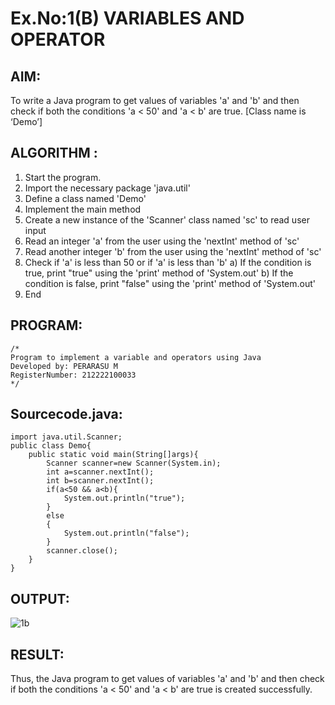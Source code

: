 # Ex.No:1(B) VARIABLES AND OPERATOR

## AIM:
To write a Java program to get values of variables 'a' and 'b' and then check if both the conditions 'a < 50' and 'a < b' are true. [Class name is ‘Demo’]

## ALGORITHM :
1.	Start the program.
2.	Import the necessary package 'java.util'
3.	Define a class named 'Demo'
4.	Implement the main method
5.	Create a new instance of the 'Scanner' class named 'sc' to read user input
6.	Read an integer 'a' from the user using the 'nextInt' method of 'sc'
7.	Read another integer 'b' from the user using the 'nextInt' method of 'sc'
8.	Check if 'a' is less than 50 or if 'a' is less than 'b'
a)	If the condition is true, print "true" using the 'print' method of 'System.out'
b)	If the condition is false, print "false" using the 'print' method of 'System.out'
9.	End

## PROGRAM:
 ```
/*
Program to implement a variable and operators using Java
Developed by: PERARASU M
RegisterNumber: 212222100033
*/
```

## Sourcecode.java:
```
import java.util.Scanner;
public class Demo{
    public static void main(String[]args){
        Scanner scanner=new Scanner(System.in);
        int a=scanner.nextInt();
        int b=scanner.nextInt();
        if(a<50 && a<b){
            System.out.println("true");
        }
        else
        {
            System.out.println("false");
        }
        scanner.close();
    }
}
```

## OUTPUT:

![1b](https://github.com/user-attachments/assets/852aea03-446c-45ad-a842-ecbb090deb6c)


## RESULT:
Thus, the Java program to get values of variables 'a' and 'b' and then check if both the conditions 'a < 50' and 'a < b' are true is created successfully.

